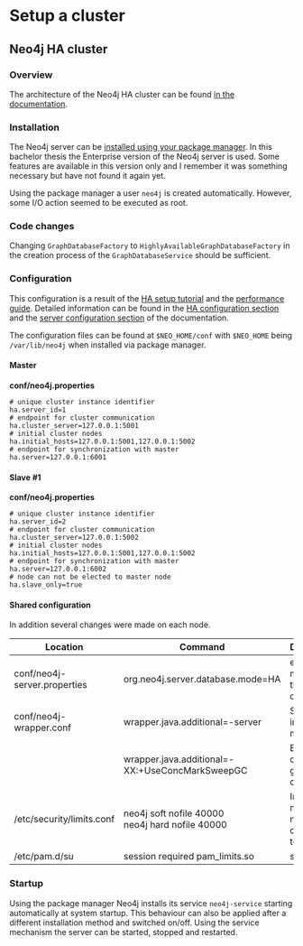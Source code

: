# Setup a cluster

## Neo4j HA cluster

### Overview
The architecture of the Neo4j HA cluster can be found [in the documentation](http://neo4j.com/docs/stable/ha-architecture.html).

### Installation
The Neo4j server can be [installed using your package manager](http://debian.neo4j.org/?_ga=1.174493282.1166350782.1407319663). In this bachelor thesis the Enterprise version of the Neo4j server is used. Some features are available in this version only and I remember it was something necessary but have not found it again yet.

Using the package manager a user `neo4j` is created automatically. However, some I/O action seemed to be executed as root.

### Code changes
Changing `GraphDatabaseFactory` to `HighlyAvailableGraphDatabaseFactory` in the creation process of the `GraphDatabaseService` should be sufficient.

### Configuration
This configuration is a result of the [HA setup tutorial](http://neo4j.com/docs/stable/ha-setup-tutorial.html) and the [performance guide](http://docs.neo4j.org/chunked/stable/performance-guide.html).
Detailed information can be found in the [HA configuration section](http://neo4j.com/docs/stable/ha-configuration.html) and the [server configuration section](http://neo4j.com/docs/stable/server-configuration.html) of the documentation.

The configuration files can be found at `$NEO_HOME/conf` with `$NEO_HOME` being `/var/lib/neo4j` when installed via package manager.

#### Master
**conf/neo4j.properties**

    # unique cluster instance identifier
    ha.server_id=1
    # endpoint for cluster communication
    ha.cluster_server=127.0.0.1:5001
    # initial cluster nodes
    ha.initial_hosts=127.0.0.1:5001,127.0.0.1:5002
    # endpoint for synchronization with master
    ha.server=127.0.0.1:6001

#### Slave #1
**conf/neo4j.properties**

    # unique cluster instance identifier
    ha.server_id=2
    # endpoint for cluster communication
    ha.cluster_server=127.0.0.1:5002
    # initial cluster nodes
    ha.initial_hosts=127.0.0.1:5001,127.0.0.1:5002
    # endpoint for synchronization with master
    ha.server=127.0.0.1:6002
    # node can not be elected to master node
    ha.slave_only=true

#### Shared configuration
In addition several changes were made on each node.

| Location | Command | Description |
| -------- | ------- | ----------- |
| conf/neo4j-server.properties | org.neo4j.server.database.mode=HA | enable HA mode of the database |
| conf/neo4j-wrapper.conf | wrapper.java.additional=-server | Start JVM in server mode. |
||                          wrapper.java.additional=-XX:+UseConcMarkSweepGC | Enable concurrent garbage collector. |
| /etc/security/limits.conf | neo4j  soft  nofile  40000<br>neo4j  hard  nofile  40000 | Increase maximum number of open files to 40.000. |
| /etc/pam.d/su | session required pam_limits.so | see above |

### Startup
Using the package manager Neo4j installs its service `neo4j-service` starting automatically at system startup.
This behaviour can also be applied after a different installation method and switched on/off.
Using the service mechanism the server can be started, stopped and restarted.
